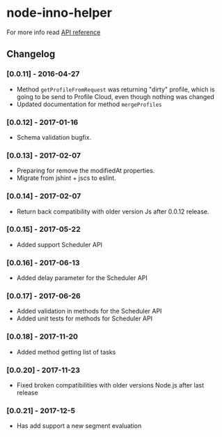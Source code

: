 # node-inno-helper

For more info read [API reference](http://public.innomdc.com/node-helper/)

## Changelog

### [0.0.11] - 2016-04-27
- Method ```getProfileFromRequest``` was returning "dirty" profile, which is going to be send to Profile Cloud, even though nothing was changed
- Updated documentation for method ```mergeProfiles```

### [0.0.12] - 2017-01-16
- Schema validation bugfix.

### [0.0.13] - 2017-02-07
- Preparing for remove the modifiedAt properties.
- Migrate from jshint + jscs to eslint.

### [0.0.14] - 2017-02-07
- Return back compatibility with older version Js after 0.0.12 release.

### [0.0.15] - 2017-05-22
- Added support Scheduler API

### [0.0.16] - 2017-06-13
- Added delay parameter for the Scheduler API

### [0.0.17] - 2017-06-26
- Added validation in methods for the Scheduler API
- Added unit tests for methods for Scheduler API

### [0.0.18] - 2017-11-20
- Added method getting list of tasks

### [0.0.20] - 2017-11-23
- Fixed broken compatibilities with older versions Node.js after last release

### [0.0.21] - 2017-12-5
- Has add support a new segment evaluation